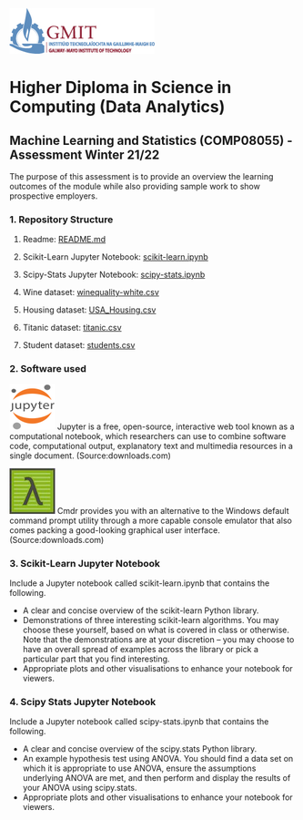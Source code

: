 ![GMIT Logo](https://github.com/Munster2020/HDIP_CSDA_COMP08050_PROJECT/blob/main/GMIT_Logo.jpg)
# Higher Diploma in Science in Computing (Data Analytics)
## Machine Learning and Statistics (COMP08055) - Assessment Winter 21/22

The purpose of this assessment is to provide an overview the learning outcomes of the module while also providing sample work to show prospective
employers.

### 1. Repository Structure
1. Readme: [README.md](https://github.com/Munster2020/HDIP_CSDA_COMP08055/blob/main/README.md)

2. Scikit-Learn Jupyter Notebook: [scikit-learn.ipynb](https://github.com/Munster2020/HDIP_CSDA_COMP08055/blob/main/scikit-learn.ipynb)

3. Scipy-Stats Jupyter Notebook: [scipy-stats.ipynb](https://github.com/Munster2020/HDIP_CSDA_COMP08055/blob/main/scipy-stats.ipynb)

4. Wine dataset: [winequality-white.csv](https://github.com/Munster2020/HDIP_CSDA_COMP08055/blob/main/winequality-white.csv.csv)

5. Housing dataset: [USA_Housing.csv](https://github.com/Munster2020/HDIP_CSDA_COMP08055/blob/main/USA_Housing.csv)

6. Titanic dataset: [titanic.csv](https://github.com/Munster2020/HDIP_CSDA_COMP08055/blob/main/titanic.csv)

7. Student dataset: [students.csv](https://github.com/Munster2020/HDIP_CSDA_COMP08055/blob/main/students.csv)

### 2. Software used
![logo](https://github.com/Munster2020/HDIP_CSDA_COMP08050_PROJECT/blob/main/images/JupyterN.png "Jupyter")
Jupyter is a free, open-source, interactive web tool known as a computational notebook, which researchers can use to combine software code, computational output, explanatory text and multimedia resources in a single document. (Source:downloads.com)

![logo](https://github.com/Munster2020/HDIP_CSDA_COMP08050_PROJECT/blob/main/images/cmdr.png "Cmder")
Cmdr provides you with an alternative to the Windows default command prompt utility through a more capable console emulator that also comes packing a good-looking graphical user interface. (Source:downloads.com)

### 3. Scikit-Learn Jupyter Notebook
Include a Jupyter notebook called scikit-learn.ipynb that contains the following.
- A clear and concise overview of the scikit-learn Python library.
- Demonstrations of three interesting scikit-learn algorithms. You may choose these yourself, based on what is covered in class or otherwise. Note that the demonstrations are at your discretion – you may choose to have an overall spread of examples across the library or pick a particular part that you find interesting.
 - Appropriate plots and other visualisations to enhance your notebook for viewers.

### 4. Scipy Stats Jupyter Notebook
Include a Jupyter notebook called scipy-stats.ipynb that contains the following.
- A clear and concise overview of the scipy.stats Python library.
- An example hypothesis test using ANOVA. You should find a data set on which it is appropriate to use ANOVA, ensure the assumptions underlying ANOVA are met, and then perform and display the results of your ANOVA using scipy.stats.
- Appropriate plots and other visualisations to enhance your notebook for viewers.

